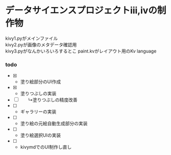 #  データサイエンスプロジェクトⅲ,ⅳの制作物

kivy1.pyがメインファイル  
kivy2.pyが画像のメタデータ確認用  
kivy3.pyがなんかいろいろするとこ
paint.kvがレイアウト用のKv language

### todo

- [x] - 塗り絵部分のUI作成
- [x] - 塗りつぶしの実装
- [ ]   　　↳塗りつぶしの精度改善
- [ ] - ギャラリーの実装
- [ ] - 塗り絵の元絵自動生成部分の実装
- [ ] - 塗り絵選択UIの実装
- [ ] - kivymdでのUI制作し直し

